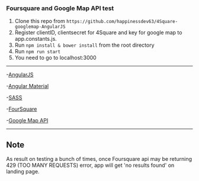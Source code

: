 ### Foursquare and Google Map API test

1. Clone this repo from `https://github.com/happinessdev63/4Square-googlemap-AngularJS`
2. Register clientID, clientsecret for 4Square and key for google map to app.constants.js.
3. Run `npm install & bower install` from the root directory
4. Run `npm run start`
5. You need to go to localhost:3000

---

-[AngularJS](https://docs.angularjs.org/api/ng/service/$document)

-[Angular Material](https://material.angular.io/)

-[SASS](http://sass-lang.com)

-[FourSquare](https://foursquare.com)

-[Google Map API](https://developers.google.com/maps/documentation/embed/get-api-key)

---

## Note

As result on testing a bunch of times, once Foursquare api may be returning 429 (TOO MANY REQUESTS) error, app will get 'no results found' on landing page.

